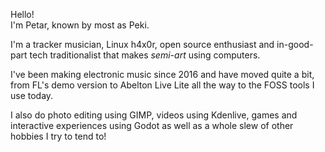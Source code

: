 Hello!<br>
I'm Petar, known by most as Peki.

I'm a tracker musician, Linux h4x0r, open source enthusiast and
in-good-part tech traditionalist that makes *semi-art* using computers.

I've been making electronic music since 2016 and have moved quite a bit,
from FL's demo version to Abelton Live Lite all the way to the FOSS tools
I use today.

I also do photo editing using GIMP, videos using Kdenlive, games and
interactive experiences using Godot as well as a whole slew of other
hobbies I try to tend to!
